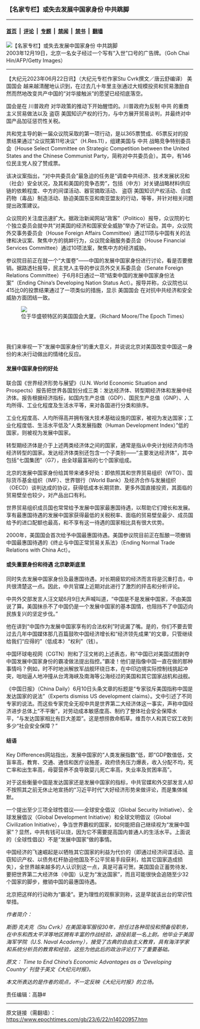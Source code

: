 ### 【名家专栏】或失去发展中国家身份 中共跳脚

---

#### [首页](../../../..?n14020957) &nbsp;|&nbsp; [评论](../../../../../epoch-comment?n14020957) &nbsp;|&nbsp; [专题](../../../../../epoch-special?n14020957) &nbsp;|&nbsp; [禁闻](../../../../../epoch-news?n14020957) &nbsp;|&nbsp; [禁书](../../../../../books?n14020957) &nbsp;|&nbsp; [翻墙](https://github.com/gfw-breaker/nogfw/blob/master/README.md?n14020957)


<div><img alt="【名家专栏】或失去发展中国家身份 中共跳脚" class="attachment-djy_600_400 size-djy_600_400 wp-post-image" src="https://i.epochtimes.com/assets/uploads/2023/06/id14020961-GettyImages-2821917-1200x901-600x400.jpg"/>
<div class="caption">
 2003年12月19日，北京一名女子经过一个写有“入世”口号的广告牌。（Goh Chai Hin/AFP/Getty Images）
</div></div><hr/><div class="post_content" id="artbody" itemprop="articleBody">
 <!-- article content begin -->
 <p>
  【大纪元2023年06月22日讯】（大纪元专栏作家Stu Cvrk撰文／唐云舒编译）
  <ok href="https://www.epochtimes.com/gb/tag/%E7%BE%8E%E5%9B%BD%E5%9B%BD%E4%BC%9A.html">
   美国国会
  </ok>
  越来越清醒地认识到，在过去几十年里主张通过大规模投资和贸易激励自然而然地改变共产中国的“对华接触派”的愿望已经彻底落空。
 </p>
 <p>
  国会是在
  <ok href="https://www.epochtimes.com/gb/tag/%E5%B7%9D%E6%99%AE%E6%94%BF%E5%BA%9C.html">
   川普政府
  </ok>
  对华政策的推动下开始醒悟的。川普政府为反制
  <ok href="https://www.epochtimes.com/gb/tag/%E4%B8%AD%E5%85%B1.html">
   中共
  </ok>
  的重商主义贸易做法以及
  <ok href="https://www.epochtimes.com/gb/tag/%E7%9B%97%E7%AA%83.html">
   盗窃
  </ok>
  美国知识产权的行为，与中方展开贸易谈判，并最终对中国产品加征惩罚性关税。
 </p>
 <p>
  共和党主导的新一届众议院采取的第一项行动，是以365票赞成、65票反对的投票结果通过“众议院第11号决议”（H.Res.11），组建美国与
  <ok href="https://www.epochtimes.com/gb/tag/%E4%B8%AD%E5%85%B1.html">
   中共
  </ok>
  战略竞争特别委员会（House Select Committee on Strategic Competition between the United States and the Chinese Communist Party，简称对中共委员会）。其中，有146位民主党人投了赞成票。
 </p>
 <p>
  该决议案指出，“对中共委员会”最急迫的任务是“调查中共经济、技术发展状况和（社会）安全状况，及其和美国的竞争态势”，包括（中方）对关键战略材料供应链的依赖程度、中方的间谍活动、器官摘取活动、
  <ok href="https://www.epochtimes.com/gb/tag/%E7%9B%97%E7%AA%83.html">
   盗窃
  </ok>
  美国知识产权活动、合成药物（毒品）制造活动、胁迫美国东亚和南亚盟友的行动，等等，并针对相关问题提出政策建议。
 </p>
 <p>
  众议院的关注度迅速扩大。据政治新闻网站“政客”（Politico）报导，众议院的七个独立委员会就中共“对美国的经济和国家安全威胁”举办了听证会。其中，众议院外交事务委员会（House Foreign Affairs Committee）通过11项与中国有关的法律和决议案、聚焦中方的挑衅行为，众议院金融服务委员会（House Financial Services Committee）通过10项法案，聚焦中方的经济威胁。
 </p>
 <p>
  参议院目前正在就一个“大蛋卷”——中国的发展中国家身份进行讨论，看是否要撤销。据路透社报导，民主党人主导的参议员外交关系委员会（Senate Foreign Relations Committee）于6月8日通过一项“结束中国的发展中国家身份法案”（Ending China’s Developing Nation Status Act）。报导并称，众议院也以415比0的投票结果通过了一项类似的措施，显示
  <ok href="https://www.epochtimes.com/gb/tag/%E7%BE%8E%E5%9B%BD%E5%9B%BD%E4%BC%9A.html">
   美国国会
  </ok>
  在对抗中共经济和安全威胁方面团结一致。
 </p>
 <figure class="wp-caption aligncenter" style="width: 595px">
  <ok href=" https://img.theepochtimes.com/assets/uploads/2023/04/11/id5186826-US-Congress-dome-14-1200x813.jpg?_gl=1*1r0now6*_gcl_au*MjEzNDU1OTcxLjE2ODY1MjY4NzA. " rel="noreferrer noopener" target="_blank">
   <img class="" src="https://img.theepochtimes.com/assets/uploads/2023/04/11/id5186826-US-Congress-dome-14-1200x813.jpg?_gl=1*1r0now6*_gcl_au*MjEzNDU1OTcxLjE2ODY1MjY4NzA. "/>
  </ok>
  <br/><figcaption class="wp-caption-text">
   位于华盛顿特区的美国国会大厦。（Richard Moore/The Epoch Times）
  </figcaption><br/>
 </figure><br/>
 <p>
  我们来审视一下“发展中国家身份”的重大意义，并说说北京对美国改变中国这一身份的未决行动做出的情绪化反应。
 </p>
 <h4>
  发展中国家身份的好处
 </h4>
 <p>
  联合国《世界经济形势与展望》（U.N. World Economic Situation and Prospects）报告把世界各国划分成三类：发达经济体、转型期经济体和发展中经济体。报告根据经济指标，如国内生产总值（GDP）、国民生产总值（GNP）、人均所得、工业化程度及生活水平等，来对各国进行分类和排序。
 </p>
 <p>
  工业化程度高、人均所得高并拥有强大技术基础设施的国家，被视为发达国家；工业化程度低、生活水平低及“人类发展指数（Human Development Index）”低的国家，则被视为发展中国家。
 </p>
 <p>
  转型期经济体是介于上述两类经济体之间的国家，通常是指从中央计划经济向市场经济转型的国家。发达经济体类别还包含一个子类别——“主要发达经济体”，其中包括“七国集团”（G7），由全球最富裕的七个国家组成。
 </p>
 <p>
  北京的发展中国家身份给其带来诸多好处：即依照其和世界贸易组织（WTO）、国际货币基金组织（IMF）、世界银行（World Bank）及经济合作与发展组织（OECD）谈判达成的协议，获得低成本长期贷款、更多外国直接投资，其面临的贸易壁垒也较少，对产品出口有利。
 </p>
 <p>
  世界贸易组织成员国也常常给予发展中国家最惠国待遇，以帮助它们增长和发展。享有最惠国待遇的发展中国家获得最低的关税税率、面临的贸易壁垒最少、成员国给予的进口配额也最高，和不享有这一待遇的国家相比具有很大优势。
 </p>
 <p>
  2000年，美国国会首次给予中国最惠国待遇。美国参议院目前正在酝酿一项撤销中国最惠国待遇的《终止与中国正常贸易关系法》（Ending Normal Trade Relations with China Act）。
 </p>
 <h4>
  或失重要身份和待遇 北京歇斯底里
 </h4>
 <p>
  同时失去发展中国家身份及最惠国待遇，对长期疲软的经济而言将是沉重打击，中共很清楚这一点。因此，中共官媒上近期对此进行了激烈的抨击和分析评论。
 </p>
 <p>
  中共外交部发言人汪文斌6月9日大声喊叫道，“中国是不是发展中国家，不由美国说了算。美国抹杀不了中国仍是一个发展中国家的基本国情，也阻挡不了中国迈向民族复兴的坚定步伐。”
 </p>
 <p>
  他在讲到“中国作为发展中国家享有的合法权利”时说漏了嘴。是的，你们不要去管过去几年中国媒体那几百篇鼓吹中国经济增长和“经济领先成果”的文章，只管继续给我们“应得的”（低成本）“权利”（钱）。
 </p>
 <p>
  中国环球电视网（CGTN）附和了汪文彬的上述表态，称“中国已对美国试图剥夺中国发展中国家身份的霸凌做法提出指控。”霸凌！他们是指像中国一直在做的那种事情吗？例如，时不时地派解放军战舰环绕日本，在中印边境实际控制线挑起冲突，咄咄逼人地冲撞从台湾海峡及南海等公海经过的美国和其它国家战机和战舰。
 </p>
 <p>
  《中国日报》（China Daily）6月10日头条文章的标题是“专家驳斥美国指称中国是发达国家的说法”（Experts dismiss US development claims）。文中引述了不同专家的说法。而这些专家完全无视中共是世界第二大经济体这一事实，声称中国经济进步总体上“不平衡”，对劳动成本敏感度高、制约了整体社会安全保障水平，“与发达国家相比有巨大差距”。这是想捞救命稻草。维吾尔人和其它奴工收到多少“社会安全保障？”
 </p>
 <h4>
  结语
 </h4>
 <p>
  Key Differences网站指出，发展中国家的“人类发展指数”低，即“GDP数值低，文盲率高，教育、交通、通信和医疗设施差，政府债务压力爆表，收入分配不均，死亡率和出生率高，母婴营养不良导致婴儿死亡率高，失业率及贫困率高”。
 </p>
 <p>
  对于这些衡量中国是发达国家还是发展中国家的指标，中共官媒和外交部发言人却不按照其之前无休止地宣扬的“习近平时代”大好经济形势来做评论，而是集体缄默。
 </p>
 <p>
  一个提出至少三项全球性倡议——全球安全倡议（Global Security Initiative）、全球发展倡议（Global Development Initiative）和全球文明倡议（Global Civilization Initiative），争当世界霸权的国家，如何能把自己继续视为“发展中国家”？显然，中共有钱可以烧，因为它不需要提高国内普通人的生活水平。上面说的（全球性倡议）不是“发展中国家”做的事情。
 </p>
 <p>
  中国经济的飞速崛起是以牺牲其它国家的利益为代价的（即通过经济间谍活动、盗窃知识产权、以债务杠杆胁迫他国及不公平贸易手段获利，给其它国家造成损失），全世界越来越多的人认识到这一点，真是可喜可贺。美国国会正蓄势待发、要把世界第二大经济体（中国）认定为“发达国家”，而且可能很快会追随至少32个国家的脚步，撤销中国的最惠国待遇。
 </p>
 <p>
  北京把这样的行动称为“霸凌”。更为理性的观察家则称，这是早就该出台的常识性举措。
 </p>
 <p>
  <em>
   作者简介：
  </em>
 </p>
 <p>
  <em>
   斯图‧克夫克（Stu Cvrk）在美国海军服役30年，担任过各种现役和预备役职务，在中东和西太平洋等地区拥有丰富的作战经验，退役前是一名上尉。他毕业于美国海军学院（U.S. Naval Academy），接受了古典的自由主义教育，具有海洋学家和系统分析员的教育和经验，这些为他此后的政治评论打下了重要基础。
  </em>
 </p>
 <p>
  <em>
   原文：
   <ok href="https://www.theepochtimes.com/time-to-end-chinas-economic-advantages-as-a-developing-country_5328868.html" rel="noopener noreferrer" target="_blank">
    Time to End China’s Economic Advantages as a ‘Developing Country’
   </ok>
   刊登于英文《大纪元时报》。
  </em>
 </p>
 <p>
  <em>
   本文所表达的是作者的观点，不一定反映《大纪元时报》的立场。
  </em>
 </p>
 <p>
  责任编辑：高静#
 </p>
 <!-- article content end -->
 <div id="below_article_ad">
 </div>
</div>


---

原文链接（需翻墙）：https://www.epochtimes.com/gb/23/6/22/n14020957.htm